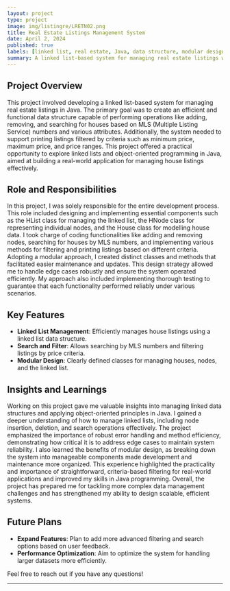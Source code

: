 ```yaml
---
layout: project
type: project
image: img/listingre/LRETN02.png
title: Real Estate Listings Management System
date: April 2, 2024
published: true
labels: [linked list, real estate, Java, data structure, modular design, object-oriented programming]
summary: A linked list-based system for managing real estate listings with functionalities for adding, removing, searching, and filtering listings.
---
```



## Project Overview

This project involved developing a linked list-based system for managing real estate listings in Java. The primary goal was to create an efficient and functional data structure capable of performing operations like adding, removing, and searching for houses based on MLS (Multiple Listing Service) numbers and various attributes. Additionally, the system needed to support printing listings filtered by criteria such as minimum price, maximum price, and price ranges. This project offered a practical opportunity to explore linked lists and object-oriented programming in Java, aimed at building a real-world application for managing house listings effectively.

## Role and Responsibilities

In this project, I was solely responsible for the entire development process. This role included designing and implementing essential components such as the HList class for managing the linked list, the HNode class for representing individual nodes, and the House class for modelling house data. I took charge of coding functionalities like adding and removing nodes, searching for houses by MLS numbers, and implementing various methods for filtering and printing listings based on different criteria. Adopting a modular approach, I created distinct classes and methods that facilitated easier maintenance and updates. This design strategy allowed me to handle edge cases robustly and ensure the system operated efficiently. My approach also included implementing thorough testing to guarantee that each functionality performed reliably under various scenarios.

## Key Features

- **Linked List Management**: Efficiently manages house listings using a linked list data structure.
- **Search and Filter**: Allows searching by MLS numbers and filtering listings by price criteria.
- **Modular Design**: Clearly defined classes for managing houses, nodes, and the linked list.

## Insights and Learnings


Working on this project gave me valuable insights into managing linked data structures and applying object-oriented principles in Java. I gained a deeper understanding of how to manage linked lists, including node insertion, deletion, and search operations effectively. The project emphasized the importance of robust error handling and method efficiency, demonstrating how critical it is to address edge cases to maintain system reliability. I also learned the benefits of modular design, as breaking down the system into manageable components made development and maintenance more organized. This experience highlighted the practicality and importance of straightforward, criteria-based filtering for real-world applications and improved my skills in Java programming. Overall, the project has prepared me for tackling more complex data management challenges and has strengthened my ability to design scalable, efficient systems.

## Future Plans

- **Expand Features**: Plan to add more advanced filtering and search options based on user feedback.
- **Performance Optimization**: Aim to optimize the system for handling larger datasets more efficiently.

Feel free to reach out if you have any questions!

---